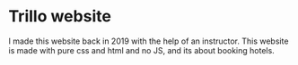 # Trillo website

I made this website back in 2019 with the help of an instructor. This website is made with pure css and html and no JS, and its about booking hotels.